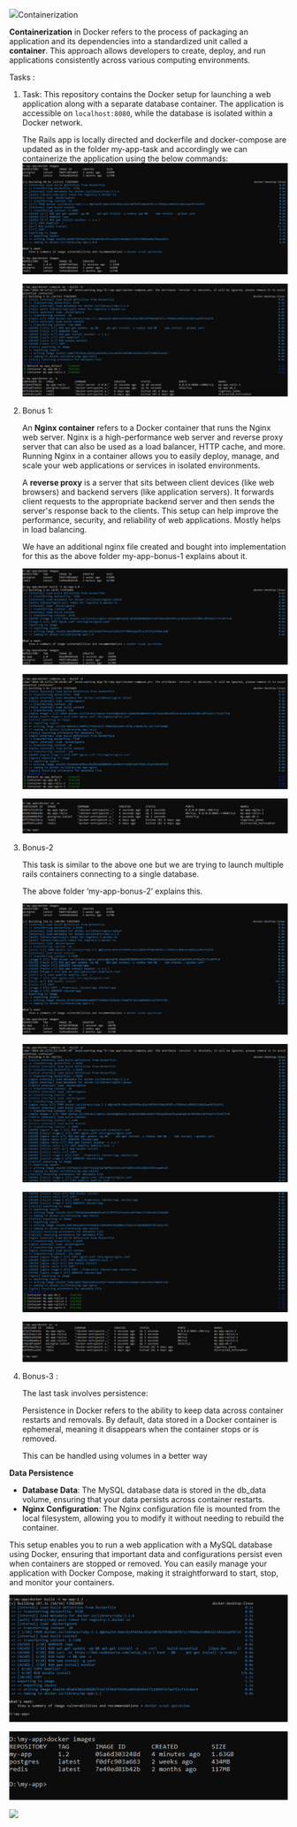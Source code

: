 ﻿![](Aspose.Words.7bdc1be7-b65b-44c6-90f1-ba100b872425.001.png)Containerization 

**Containerization** in Docker refers to the process of packaging an application and its dependencies into a standardized unit called a **container**. This approach allows developers to create, deploy, and run applications consistently across various computing environments.

Tasks :

1. Task:
   This repository contains the Docker setup for launching a web application along with a separate database container. The application is accessible on `localhost:8080`, while the database is isolated within a Docker network.

   The Rails app is locally directed and dockerfile and docker-compose are updated as in the folder my-app-task and accordingly we can containerize the application using the below commands:
   ![image alt](https://github.com/amoghagain/Containerization/blob/f3d362374975b4a65e598bf6ad5ed52a1db0872e/bonus0.PNG)



   ![image alt](https://github.com/amoghagain/Containerization/blob/d6274d03e43eb2181ab5f962423bd5db2a97ad72/bonus01.PNG)

2. Bonus 1:

   An **Nginx container** refers to a Docker container that runs the Nginx web server. Nginx is a high-performance web server and reverse proxy server that can also be used as a load balancer, HTTP cache, and more. Running Nginx in a container allows you to easily deploy, manage, and scale your web applications or services in isolated environments.

   A **reverse proxy** is a server that sits between client devices (like web browsers) and backend servers (like application servers). It forwards client requests to the appropriate backend server and then sends the server's response back to the clients. This setup can help improve the performance, security, and reliability of web applications. Mostly helps in load balancing.

   We have an additional nginx file created and bought into implementation for this as the above folder my-app-bonus-1 explains about it.


   ![image alt](https://github.com/amoghagain/Containerization/blob/e6cecfa98ec8b733468edb9b497f6b15024ce2cf/bonus1.PNG)


   ![image alt](https://github.com/amoghagain/Containerization/blob/a0eb4d706839a90fb16b3c7b03788f8026cd8683/bonus11.PNG)



   ![image alt](https://github.com/amoghagain/Containerization/blob/8e220c8780dab56f002d5811135c035bd84d2bde/bonus12.PNG)

3. Bonus-2 

   This task is similar to the above one but we are trying to launch multiple rails containers connecting to a single database.

   The above folder ‘my-app-bonus-2’ explains this.

   ![image alt](https://github.com/amoghagain/Containerization/blob/14b7d41e4709d387175adad8a61d8dd988df078a/bonus2.PNG)




   ![image alt](https://github.com/amoghagain/Containerization/blob/697869391553e3726b47e676a6090ac2617b8e33/bonus21.PNG)

   ![image alt](https://github.com/amoghagain/Containerization/blob/2bf38d1418fdb1074665c20a3b1b8f94acf9ed48/bonus22.PNG)



   ![image alt](https://github.com/amoghagain/Containerization/blob/97ca956fe957f21cf6705bce25c625d4466c5446/bonus23.PNG)

4. Bonus-3 :

   The last task involves persistence:

   Persistence in Docker refers to the ability to keep data across container restarts and removals. By default, data stored in a Docker container is ephemeral, meaning it disappears when the container stops or is removed.

   This can be handled using volumes in a better way

**Data Persistence**

- **Database Data**: The MySQL database data is stored in the db\_data volume, ensuring that your data persists across container restarts.
- **Nginx Configuration**: The Nginx configuration file is mounted from the local filesystem, allowing you to modify it without needing to rebuild the container.

This setup enables you to run a web application with a MySQL database using Docker, ensuring that important data and configurations persist even when containers are stopped or removed. You can easily manage your application with Docker Compose, making it straightforward to start, stop, and monitor your containers.

![image alt](https://github.com/amoghagain/Containerization/blob/b04cc4308a02d093480d51d586c4e879b67ae187/bonus3.PNG)





![image alt](https://github.com/amoghagain/Containerization/blob/efe92a62cfe6f1af3e7b4d14a6067fa4842572a9/bonus31.PNG)





![](Aspose.Words.7bdc1be7-b65b-44c6-90f1-ba100b872425.013.png)
